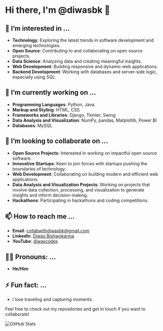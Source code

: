 # Hi there, I'm @diwasbk 👋

## 👀 I’m interested in ...
- **Technology**: Exploring the latest trends in software development and emerging technologies.
- **Open Source**: Contributing to and collaborating on open source projects.
- **Data Science**: Analyzing data and creating meaningful insights.
- **Web Development**: Building responsive and dynamic web applications.
- **Backend Development**: Working with databases and server-side logic, especially using SQL.

## 🌱 I’m currently working on ...
- **Programming Languages**: Python, Java
- **Markup and Styling**: HTML, CSS
- **Frameworks and Libraries**: Django, Tkinter, Swing
- **Data Analysis and Visualization**: NumPy, pandas, Matplotlib, Power BI
- **Databases**: MySQL

## 💞️ I’m looking to collaborate on ...
- **Open Source Projects**: Interested in working on impactful open source software.
- **Innovative Startups**: Keen to join forces with startups pushing the boundaries of technology.
- **Web Development**: Collaborating on building modern and efficient web applications.
- **Data Analysis and Visualization Projects**: Working on projects that involve data collection, processing, and visualization to generate insights and inform decision-making.
- **Hackathons**: Participating in hackathons and coding competitions.

## 📫 How to reach me ...
- **Email**: [collabwithdiwasbk@gmail.com](mailto:collabwithdiwasbk@example.com)
- **LinkedIn**: [Diwas Bishwokarma](https://www.linkedin.com/in/diwasbishwokarma/)
- **YouTube**: [diwascodes](https://www.youtube.com/@diwascodes)

## 🧑‍🎓 Pronouns: ...
- **He/Him**

## ⚡ Fun fact: ...
- I love traveling and capturing moments.

Feel free to check out my repositories and get in touch if you want to collaborate!

![GitHub Stats](https://github-readme-stats.vercel.app/api?username=diwasbk&show_icons=true&theme=radical)
